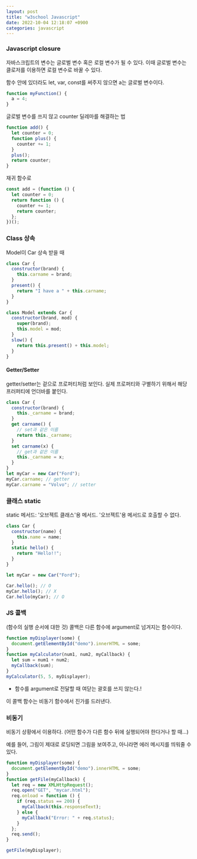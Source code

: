```yaml
---
layout: post
title: "w3school Javascript"
date: 2022-10-04 12:18:07 +0900
categories: javascript
---
```


### Javascript closure

자바스크립트의 변수는 글로벌 변수 혹은 로컬 변수가 될 수 있다. 이때 글로벌 변수는 클로저를 이용하면 로컬 변수로 바꿀 수 있다.

함수 안에 있더라도 let, var, const를 써주지 않으면 a는 글로벌 변수이다.

```js
function myFunction() {
  a = 4;
}
```

글로벌 변수를 쓰지 않고 counter 딜레마를 해결하는 법

```js
function add() {
  let counter = 0;
  function plus() {
    counter += 1;
  }
  plus();
  return counter;
}
```

재귀 함수로

```js
const add = (function () {
  let counter = 0;
  return function () {
    counter += 1;
    return counter;
  };
})();
```

### Class 상속

Model이 Car 상속 받을 때

```js
class Car {
  constructor(brand) {
    this.carname = brand;
  }
  present() {
    return "I have a " + this.carname;
  }
}

class Model extends Car {
  constructor(brand, mod) {
    super(brand);
    this.model = mod;
  }
  slow() {
    return this.present() + this.model;
  }
}
```

#### Getter/Setter

getter/setter는 겉으로 프로퍼티처럼 보인다. 실제 프로퍼티와 구별하기 위해서 해당 프러퍼티에 언더바를 붙인다.

```js
class Car {
  constructor(brand) {
    this._carname = brand;
  }
  get carname() {
    // set과 같은 이름
    return this._carname;
  }
  set carname(x) {
    // get과 같은 이름
    this._carname = x;
  }
}
let myCar = new Car("Ford");
myCar.carname; // getter
myCar.carname = "Volvo"; // setter
```

### 클래스 static

static 메서드: '오브젝트 클래스'용 메서드. '오브젝트'용 메서드로 호출할 수 없다.

```js
class Car {
  constructor(name) {
    this.name = name;
  }
  static hello() {
    return "Hello!!";
  }
}

let myCar = new Car("Ford");

Car.hello(); // O
myCar.hello(); // X
Car.hello(myCar); // O
```

### JS 콜백

(함수의 실행 순서에 대한 것)
콜백은 다른 함수에 argument로 넘겨지는 함수이다.

```js
function myDisplayer(some) {
  document.getElementById("demo").innerHTML = some;
}
function myCalculator(num1, num2, myCallback) {
  let sum = num1 + num2;
  myCallback(sum);
}
myCalculator(5, 5, myDisplayer);
```

- 함수를 argument로 전달할 때 여닫는 괄호를 쓰지 않는다.!

이 콜백 함수는 비동기 함수에서 진가를 드러낸다.

### 비동기

비동기 상황에서 이용하다. (어떤 함수가 다른 함수 뒤에 실행되어야 한다거나 할 때...)

예를 들어, 그림이 제대로 로딩되면 그림을 보여주고, 아니라면 에러 메시지를 띄워줄 수 있다.

```js
function myDisplayer(some) {
  document.getElementById("demo").innerHTML = some;
}
function getFile(myCallback) {
  let req = new XMLHttpRequest();
  req.open("GET", "mycar.html");
  req.onload = function () {
    if (req.status == 200) {
      myCallback(this.responseText);
    } else {
      myCallback("Error: " + req.status);
    }
  };
  req.send();
}

getFile(myDisplayer);
```
